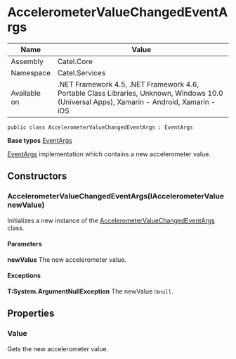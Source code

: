 

# AccelerometerValueChangedEventArgs

Name|Value
---|---
Assembly|Catel.Core
Namespace|Catel.Services
Available on|.NET Framework 4.5, .NET Framework 4.6, Portable Class Libraries, Unknown, Windows 10.0 (Universal Apps), Xamarin - Android, Xamarin - iOS

```
public class AccelerometerValueChangedEventArgs : EventArgs
```

**Base types**
[EventArgs]()


[EventArgs](#) implementation which contains a new accelerometer value.



## Constructors

### AccelerometerValueChangedEventArgs(IAccelerometerValue newValue)

Initializes a new instance of the [AccelerometerValueChangedEventArgs](#) class.

#### Parameters

**newValue**
The new accelerometer value.

#### Exceptions

**T:System.ArgumentNullException**
The newValue is`null`.



## Properties

### Value

Gets the new accelerometer value.




